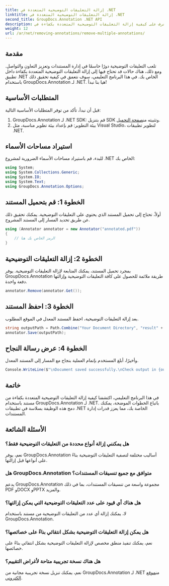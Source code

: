 ```yaml
---
title: إزالة التعليقات التوضيحية المتعددة في .NET
linktitle: إزالة التعليقات التوضيحية المتعددة في .NET
second_title: GroupDocs.Annotation .NET API
description: تعرف على كيفية إزالة التعليقات التوضيحية المتعددة بكفاءة في .NET باستخدام GroupDocs.Annotation. اتبع برنامجنا التعليمي خطوة بخطوة لتحقيق التكامل السلس في تطبيقاتك.
weight: 12
url: /ar/net/removing-annotations/remove-multiple-annotations/
---
```

## مقدمة
تلعب التعليقات التوضيحية دورًا حاسمًا في إدارة المستندات وتعزيز التعاون والتواصل. ومع ذلك، هناك حالات قد تحتاج فيها إلى إزالة التعليقات التوضيحية المتعددة بكفاءة داخل تطبيق .NET الخاص بك. في هذا البرنامج التعليمي، سوف نتعمق في كيفية تحقيق ذلك باستخدام GroupDocs.Annotation لـ .NET. هيا بنا نبدأ!
## المتطلبات الأساسية
قبل أن نبدأ، تأكد من توفر المتطلبات الأساسية التالية:
1.  GroupDocs.Annotation لـ .NET SDK: قم بتنزيل SDK وتثبيته من[صفحة التحميل](https://releases.groupdocs.com/annotation/net/).
2. بيئة التطوير: قم بإعداد بيئة تطوير مناسبة، مثل Visual Studio، لتطوير تطبيقات .NET.

## استيراد مساحات الأسماء
للبدء، قم باستيراد مساحات الأسماء الضرورية لمشروع .NET الخاص بك:
```csharp
using System;
using System.Collections.Generic;
using System.IO;
using System.Text;
using GroupDocs.Annotation.Options;
```
## الخطوة 1: قم بتحميل المستند
أولاً، تحتاج إلى تحميل المستند الذي يحتوي على التعليقات التوضيحية. يمكنك تحقيق ذلك عن طريق تحديد المسار إلى المستند المشروح.
```csharp
using (Annotator annotator = new Annotator("annotated.pdf"))
{
    // الرمز الخاص بك هنا
}
```
## الخطوة 2: إزالة التعليقات التوضيحية
بمجرد تحميل المستند، يمكنك المتابعة لإزالة التعليقات التوضيحية. يوفر GroupDocs.Annotation طريقة ملائمة للحصول على كافة التعليقات التوضيحية وإزالتها دفعة واحدة.
```csharp
annotator.Remove(annotator.Get());
```
## الخطوة 3: احفظ المستند
بعد إزالة التعليقات التوضيحية، احفظ المستند المعدل في الموقع المطلوب.
```csharp
string outputPath = Path.Combine("Your Document Directory", "result" + Path.GetExtension("input.pdf"));
annotator.Save(outputPath);
```
## الخطوة 4: عرض رسالة النجاح
وأخيرًا، أبلغ المستخدم بإتمام العملية بنجاح مع المسار إلى المستند المعدل.
```csharp
Console.WriteLine($"\nDocument saved successfully.\nCheck output in {outputPath}.");
```

## خاتمة
في هذا البرنامج التعليمي، اكتشفنا كيفية إزالة التعليقات التوضيحية المتعددة بكفاءة من مستند باستخدام GroupDocs.Annotation لـ .NET. باتباع الخطوات الموضحة، يمكنك دمج هذه الوظيفة بسلاسة في تطبيقات .NET الخاصة بك، مما يعزز قدرات إدارة المستندات.
## الأسئلة الشائعة
### هل يمكنني إزالة أنواع محددة من التعليقات التوضيحية فقط؟
نعم، يوفر GroupDocs.Annotation أساليب مختلفة لتصفية التعليقات التوضيحية بناءً على أنواعها قبل إزالتها.
### هل GroupDocs.Annotation متوافق مع جميع تنسيقات المستندات؟
يدعم GroupDocs.Annotation مجموعة واسعة من تنسيقات المستندات، بما في ذلك PDF وDOCX وPPTX والمزيد.
### هل هناك أي قيود على عدد التعليقات التوضيحية التي يمكن إزالتها؟
لا، يمكنك إزالة أي عدد من التعليقات التوضيحية من مستند باستخدام GroupDocs.Annotation.
### هل يمكن إزالة التعليقات التوضيحية بشكل انتقائي بناءً على خصائصها؟
نعم، يمكنك تنفيذ منطق مخصص لإزالة التعليقات التوضيحية بشكل انتقائي بناءً على خصائصها.
### هل هناك نسخة تجريبية متاحة لأغراض التقييم؟
 نعم، يمكنك تنزيل نسخة تجريبية مجانية من GroupDocs.Annotation لـ .NET من[موقع إلكتروني](https://releases.groupdocs.com/annotation/net/).